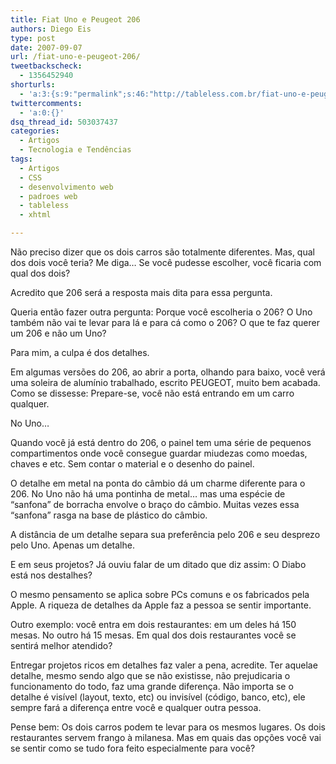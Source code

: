 ```yaml
---
title: Fiat Uno e Peugeot 206
authors: Diego Eis
type: post
date: 2007-09-07
url: /fiat-uno-e-peugeot-206/
tweetbackscheck:
  - 1356452940
shorturls:
  - 'a:3:{s:9:"permalink";s:46:"http://tableless.com.br/fiat-uno-e-peugeot-206";s:7:"tinyurl";s:26:"http://tinyurl.com/3kcmenf";s:4:"isgd";s:19:"http://is.gd/4ma9Nx";}'
twittercomments:
  - 'a:0:{}'
dsq_thread_id: 503037437
categories:
  - Artigos
  - Tecnologia e Tendências
tags:
  - Artigos
  - CSS
  - desenvolvimento web
  - padroes web
  - tableless
  - xhtml

---
```

Não preciso dizer que os dois carros são totalmente diferentes. Mas, qual dos dois você teria? Me diga&#8230; Se você pudesse escolher, você ficaria com qual dos dois?
  
Acredito que 206 será a resposta mais dita para essa pergunta.

Queria então fazer outra pergunta: Porque você escolheria o 206? O Uno também não vai te levar para lá e para cá como o 206? O que te faz querer um 206 e não um Uno?
  
Para mim, a culpa é dos detalhes.

Em algumas versões do 206, ao abrir a porta, olhando para baixo, você verá uma soleira de alumínio trabalhado, escrito PEUGEOT, muito bem acabada. Como se dissesse: Prepare-se, você não está entrando em um carro qualquer.
  
No Uno&#8230;

Quando você já está dentro do 206, o painel tem uma série de pequenos compartimentos onde você consegue guardar miudezas como moedas, chaves e etc. Sem contar o material e o desenho do painel.

O detalhe em metal na ponta do câmbio dá um charme diferente para o 206. No Uno não há uma pontinha de metal&#8230; mas uma espécie de &#8220;sanfona&#8221; de borracha envolve o braço do câmbio. Muitas vezes essa &#8220;sanfona&#8221; rasga na base de plástico do câmbio.

A distância de um detalhe separa sua preferência pelo 206 e seu desprezo pelo Uno. Apenas um detalhe.
  
E em seus projetos? Já ouviu falar de um ditado que diz assim: O Diabo está nos destalhes?

O mesmo pensamento se aplica sobre PCs comuns e os fabricados pela Apple. A riqueza de detalhes da Apple faz a pessoa se sentir importante.
  
Outro exemplo: você entra em dois restaurantes: em um deles há 150 mesas. No outro há 15 mesas. Em qual dos dois restaurantes você se sentirá melhor atendido?

Entregar projetos ricos em detalhes faz valer a pena, acredite. Ter aquelae detalhe, mesmo sendo algo que se não existisse, não prejudicaria o funcionamento do todo, faz uma grande diferença. Não importa se o detalhe é visível (layout, texto, etc) ou invisível (código, banco, etc), ele sempre fará a diferença entre você e qualquer outra pessoa.

Pense bem: Os dois carros podem te levar para os mesmos lugares. Os dois restaurantes servem frango à milanesa. Mas em quais das opções você vai se sentir como se tudo fora feito especialmente para você?